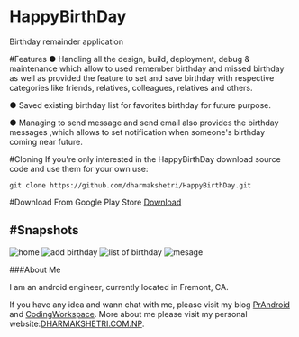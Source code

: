 # HappyBirthDay
Birthday remainder application

#Features
● Handling all the design, build, deployment, debug & maintenance which allow to used remember birthday and missed birthday as well as  provided the feature to  set and save birthday with respective categories like friends, relatives, colleagues, relatives and others.

● Saved existing birthday list for favorites birthday for future purpose.

● Managing to send message and send email also provides the birthday messages ,which allows to set  notification when someone's birthday coming near future.

#Cloning
If you're only interested in the HappyBirthDay download source code and use them for your own use:

    git clone https://github.com/dharmakshetri/HappyBirthDay.git



#Download From Google Play Store [Download](https://play.google.com/store/apps/details?id=co.happybirthday)

#Snapshots
---
![home](https://lh3.googleusercontent.com/lmAcQcE6wvM-B7tczNNeWlki7bRNwfAFCwEChPifIfsroLl6vRAQnM-hrjMwjNfHE9w=h310)
![add birthday](https://lh3.googleusercontent.com/ckK7j6Nk2BEg2bynMcB0YdVzCbr_-wTBHI7FmtzQ4Isu8qCon1MzupyfD76zrhySG9I=h310)
![list of birthday](https://lh3.googleusercontent.com/MfLwgOLatPvXwMzTo9xIDe0yREFwgF5j5hEP7SG-UcXn51HxeMy-uGkM03maQlrYGw=h310)
![mesage](https://lh3.googleusercontent.com/7dXoxZf67wjbXPmAhNUu1kryGhl_lg3GHcZxrT0FkZsb8N71qJDu0SoK8sjq3MvQqg=h310)

###About Me

I am an android engineer, currently located in Fremont, CA.

If you have any idea and wann chat with me, please visit my blog [PrAndroid](http://www.prandroid.com) and [CodingWorkspace](http://www.codingworkspace.com). More about me please visit my personal website:[DHARMAKSHETRI.COM.NP](http://dharmakshetri.com.np/).

